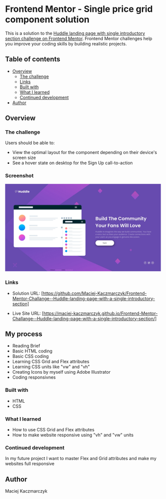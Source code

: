 # Frontend Mentor - Single price grid component solution

This is a solution to the [Huddle landing page with single introductory section challenge on Frontend Mentor](https://www.frontendmentor.io/challenges/huddle-landing-page-with-a-single-introductory-section-B_2Wvxgi0). Frontend Mentor challenges help you improve your coding skills by building realistic projects. 

## Table of contents

- [Overview](#overview)
  - [The challenge](#the-challenge)
  - [Links](#links)
  - [Built with](#built-with)
  - [What I learned](#what-i-learned)
  - [Continued development](#continued-development)
- [Author](#author)




## Overview

### The challenge

Users should be able to:

- View the optimal layout for the component depending on their device's screen size
- See a hover state on desktop for the Sign Up call-to-action

### Screenshot

![](./screenshot.jpeg)


### Links

- Solution URL: [https://github.com/Maciej-Kaczmarczyk/Frontend-Mentor-Challange--Huddle-landing-page-with-a-single-introductory-section]

- Live Site URL: [https://maciej-kaczmarczyk.github.io/Frontend-Mentor-Challange--Huddle-landing-page-with-a-single-introductory-section/]

## My process
- Reading Brief
- Basic HTML coding
- Basic CSS coding
- Learning CSS Grid and Flex attributes
- Learning CSS units like "vw" and "vh" 
- Creating Icons by myself using Adobe Illustrator 
- Coding responsivnes

### Built with

- HTML
- CSS



### What I learned

- How to use CSS Grid and Flex attributes
- How to make website responsive using "vh" and "vw" units

### Continued development

In my future project I want to master Flex and Grid attributes and make my websites full responsive


## Author

Maciej Kaczmarczyk


